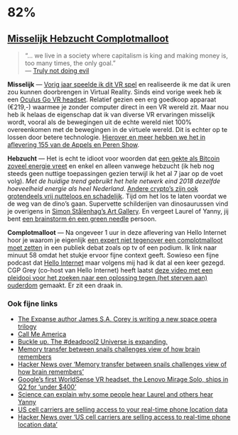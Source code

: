 # 82%

## [Misselijk Hebzucht Complotmalloot](https://sinds82.nl/2018/05/18/82-misselijk-hebzucht-complotmalloot/)

> “… we live in a society where capitalism is king and making money is, too many times, the only goal.”    
> — [Truly not doing evil](https://www.susanjeanrobertson.com/writing/truly-not-doing-evil/)

**Misselijk** — [Vorig jaar speelde ik dit VR spel](https://youtu.be/JMBMMQdQy68) en realiseerde ik me dat ik uren zou kunnen doorbrengen in Virtual Reality. Sinds eind vorige week heb ik een [Oculus Go VR headset](https://www.oculus.com/go/). Relatief gezien een erg goedkoop apparaat (€219,-) waarmee je zonder computer direct in een VR wereld zit. Maar nou heb ik helaas de eigenschap dat ik van diverse VR ervaringen misselijk wordt, vooral als de bewegingen uit de echte wereld niet 100% overeenkomen met de bewegingen in de virtuele wereld. Dit is echter op te lossen door betere technologie. [Hierover en meer hebben we het in aflevering 155 van de Appels en Peren Show](http://appelsenperenshow.nl/aflevering/2018/5/15/155-het-jaar-van-de-standalone-mr-dreamcast-forecasten).

**Hebzucht** — Het is echt te idioot voor woorden dat [een gekte als Bitcoin zoveel energie vreet](https://grist.org/article/bitcoins-energy-use-got-studied-and-you-libertarian-nerds-look-even-worse-than-usual/) en enkel en alleen vanwege hebzucht (ik heb nog steeds geen nuttige toepassingen gezien terwijl ik het al 7 jaar op de voet volg). _Met de huidige trend gebruikt het hele netwerk eind 2018 dezelfde hoeveelheid energie als heel Nederland_. [Andere crypto’s zijn ook grotendeels vrij nutteloos en schadelijk](https://news.ycombinator.com/item?id=17093538). Tijd om het los te laten voordat we de weg van de dino’s gaan. Supervette schilderijen van dinosaurussen vind je overigens in [Simon Stålenhag’s Art Gallery](http://www.simonstalenhag.se/paleo.html). En vergeet Laurel of Yanny, jij bent [een brainstorm én een green needle](https://mobile.twitter.com/GeorgeAylett/status/997111740142903300) persoon.

**Complotmalloot** — Na ongeveer 1 uur in deze aflevering van Hello Internet hoor je waarom je eigenlijk [een expert niet tegenover een complotmalloot moet zetten](https://www.youtube.com/watch?v=nhFpHMvmwrI&feature=youtu.be&t=58m) in een publiek debat zoals op tv of een podium. Ik link naar minuut 58 omdat het stukje ervoor fijne context geeft. Sowieso een fijne podcast dat [Hello Internet](http://www.hellointernet.fm) maar volgens mij had ik dat al een keer gezegd. CGP Grey (co-host van Hello Internet) heeft laatst [deze video met een pleidooi voor het zoeken naar een oplossing tegen (het sterven aan) ouderdom](http://www.cgpgrey.com/blog/the-fable-of-the-dragon-tyrant) gemaakt. Er zit een draak in.

### Ook fijne links

- [The Expanse author James S.A. Corey is writing a new space opera trilogy](https://www.theverge.com/2018/5/11/16962264/the-expanse-author-james-sa-corey-science-fiction-space-opera-book-series)
- [Call Me America](https://youtu.be/YUWq_aBiE_s)
- [Buckle up. The #deadpool2 Universe is expanding.](https://twitter.com/VancityReynolds/status/997097767452446720)
- [Memory transfer between snails challenges view of how brain remembers](https://www.statnews.com/2018/05/14/memory-transfer-between-snails-challenges-standard-theory/)
- [Hacker News over ‘Memory transfer between snails challenges view of how brain remembers’](https://news.ycombinator.com/item?id=17071036)
- [Google’s first WorldSense VR headset, the Lenovo Mirage Solo, ships in Q2 for ‘under $400’](https://techcrunch.com/2018/01/09/googles-first-worldsense-vr-headset-the-lenovo-mirage-solo-ships-in-q2-for-under-400/)
- [Science can explain why some people hear Laurel and others hear Yanny](https://www.abc15.com/news/national/science-can-explain-why-some-people-hear-laurel-and-others-hear-yanny)
- [US cell carriers are selling access to your real-time phone location data](https://www.zdnet.com/article/us-cell-carriers-selling-access-to-real-time-location-data/)
- [Hacker News over ‘US cell carriers are selling access to real-time phone location data’](https://news.ycombinator.com/item?id=17081684)
